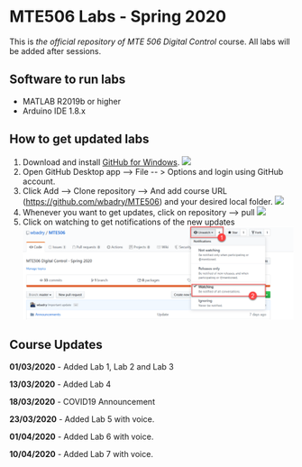 # MTE506 Labs - Spring 2020

This is *the official repository of MTE 506 Digital Control* course. All labs will be added after sessions.

## Software to run labs

 - MATLAB R2019b or higher
 - Arduino IDE 1.8.x

## How to get updated labs

 1. Download and install [GitHub for Windows](https://desktop.github.com/).
 ![](https://github.com/wbadry/MTE405/blob/master/images/GitHub%20For%20Windows%20Desktop.png)
 2. Open GitHub Desktop app --> File -- > Options and login using GitHub account.
 3. Click Add --> Clone repository --> And add course URL (https://github.com/wbadry/MTE506) and your desired local folder.
 ![](https://github.com/wbadry/MTE405/blob/master/images/Clone%20Github.png)
 4. Whenever you want to get updates, click on repository --> pull
 ![](https://github.com/wbadry/MTE405/blob/master/images/Pull%20update.png)
 5. Click on watching to get notifications of the new updates
 ![](https://github.com/wbadry/MTE405/blob/master/images/watching.png)
 

## Course Updates
**01/03/2020**	-	Added Lab 1, Lab 2 and Lab 3

**13/03/2020**	-	Added Lab 4

**18/03/2020**	-	COVID19 Announcement

**23/03/2020**	-	Added Lab 5 with voice.

**01/04/2020**	-	Added Lab 6 with voice.

**10/04/2020**	-	Added Lab 7 with voice.
